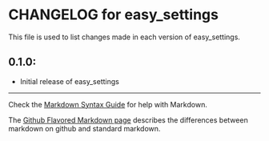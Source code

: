 # CHANGELOG for easy_settings

This file is used to list changes made in each version of easy_settings.

## 0.1.0:

* Initial release of easy_settings

- - -
Check the [Markdown Syntax Guide](http://daringfireball.net/projects/markdown/syntax) for help with Markdown.

The [Github Flavored Markdown page](http://github.github.com/github-flavored-markdown/) describes the differences between markdown on github and standard markdown.
